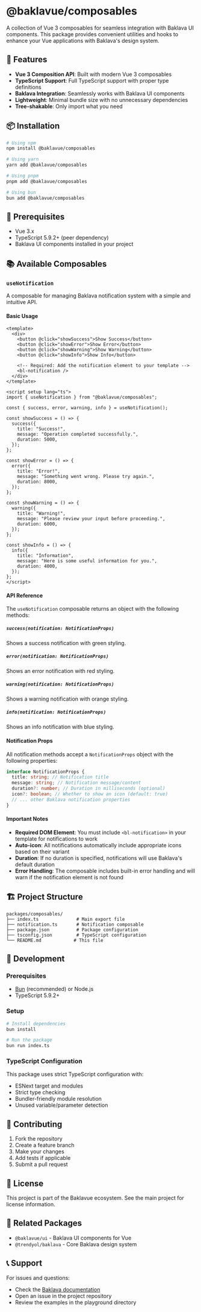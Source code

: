 # @baklavue/composables

A collection of Vue 3 composables for seamless integration with Baklava UI components. This package provides convenient utilities and hooks to enhance your Vue applications with Baklava's design system.

## 🚀 Features

- **Vue 3 Composition API**: Built with modern Vue 3 composables
- **TypeScript Support**: Full TypeScript support with proper type definitions
- **Baklava Integration**: Seamlessly works with Baklava UI components
- **Lightweight**: Minimal bundle size with no unnecessary dependencies
- **Tree-shakable**: Only import what you need

## 📦 Installation

```bash
# Using npm
npm install @baklavue/composables

# Using yarn
yarn add @baklavue/composables

# Using pnpm
pnpm add @baklavue/composables

# Using bun
bun add @baklavue/composables
```

## 🔧 Prerequisites

- Vue 3.x
- TypeScript 5.9.2+ (peer dependency)
- Baklava UI components installed in your project

## 📚 Available Composables

### `useNotification`

A composable for managing Baklava notification system with a simple and intuitive API.

#### Basic Usage

```vue
<template>
  <div>
    <button @click="showSuccess">Show Success</button>
    <button @click="showError">Show Error</button>
    <button @click="showWarning">Show Warning</button>
    <button @click="showInfo">Show Info</button>

    <!-- Required: Add the notification element to your template -->
    <bl-notification />
  </div>
</template>

<script setup lang="ts">
import { useNotification } from "@baklavue/composables";

const { success, error, warning, info } = useNotification();

const showSuccess = () => {
  success({
    title: "Success!",
    message: "Operation completed successfully.",
    duration: 5000,
  });
};

const showError = () => {
  error({
    title: "Error!",
    message: "Something went wrong. Please try again.",
    duration: 8000,
  });
};

const showWarning = () => {
  warning({
    title: "Warning!",
    message: "Please review your input before proceeding.",
    duration: 6000,
  });
};

const showInfo = () => {
  info({
    title: "Information",
    message: "Here is some useful information for you.",
    duration: 4000,
  });
};
</script>
```

#### API Reference

The `useNotification` composable returns an object with the following methods:

##### `success(notification: NotificationProps)`

Shows a success notification with green styling.

##### `error(notification: NotificationProps)`

Shows an error notification with red styling.

##### `warning(notification: NotificationProps)`

Shows a warning notification with orange styling.

##### `info(notification: NotificationProps)`

Shows an info notification with blue styling.

#### Notification Props

All notification methods accept a `NotificationProps` object with the following properties:

```typescript
interface NotificationProps {
  title: string; // Notification title
  message: string; // Notification message/content
  duration?: number; // Duration in milliseconds (optional)
  icon?: boolean; // Whether to show an icon (default: true)
  // ... other Baklava notification properties
}
```

#### Important Notes

- **Required DOM Element**: You must include `<bl-notification>` in your template for notifications to work
- **Auto-icon**: All notifications automatically include appropriate icons based on their variant
- **Duration**: If no duration is specified, notifications will use Baklava's default duration
- **Error Handling**: The composable includes built-in error handling and will warn if the notification element is not found

## 🏗️ Project Structure

```
packages/composables/
├── index.ts              # Main export file
├── notification.ts       # Notification composable
├── package.json          # Package configuration
├── tsconfig.json         # TypeScript configuration
└── README.md            # This file
```

## 🔧 Development

### Prerequisites

- [Bun](https://bun.sh) (recommended) or Node.js
- TypeScript 5.9.2+

### Setup

```bash
# Install dependencies
bun install

# Run the package
bun run index.ts
```

### TypeScript Configuration

This package uses strict TypeScript configuration with:

- ESNext target and modules
- Strict type checking
- Bundler-friendly module resolution
- Unused variable/parameter detection

## 🤝 Contributing

1. Fork the repository
2. Create a feature branch
3. Make your changes
4. Add tests if applicable
5. Submit a pull request

## 📄 License

This project is part of the Baklavue ecosystem. See the main project for license information.

## 🔗 Related Packages

- `@baklavue/ui` - Baklava UI components for Vue
- `@trendyol/baklava` - Core Baklava design system

## 📞 Support

For issues and questions:

- Check the [Baklava documentation](https://baklava.trendyol.com/)
- Open an issue in the project repository
- Review the examples in the playground directory

